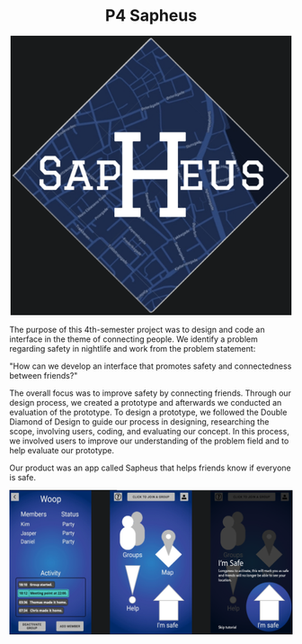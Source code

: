 # <div align="center">P4 Sapheus</div>

<div align="center">
  <img src="https://raw.githubusercontent.com/Stadsholt/P4-Sapheus/main/README-Images/Logo.png" width="500">
</div>

The purpose of this 4th-semester project was to design and code an interface in the theme of connecting people. We identify a problem regarding safety in nightlife and work from the problem statement:

"How can we develop an interface that promotes safety and connectedness between friends?"

The overall focus was to improve safety by connecting friends. Through our design process, we created a prototype and afterwards we conducted an evaluation of the prototype. To design a prototype, we followed the Double Diamond of Design to guide our process in designing, researching the scope, involving users, coding, and evaluating our concept. In this process, we involved users to improve our understanding of the problem field and to help evaluate our prototype.

Our product was an app called Sapheus that helps friends know if everyone is safe.

<div align="center">
  <img src="https://raw.githubusercontent.com/Stadsholt/P4-Sapheus/main/README-Images/Interface.png" width="1000" />
</div>
